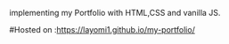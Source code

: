 implementing my Portfolio with HTML,CSS and vanilla JS.

#Hosted on :https://layomi1.github.io/my-portfolio/
